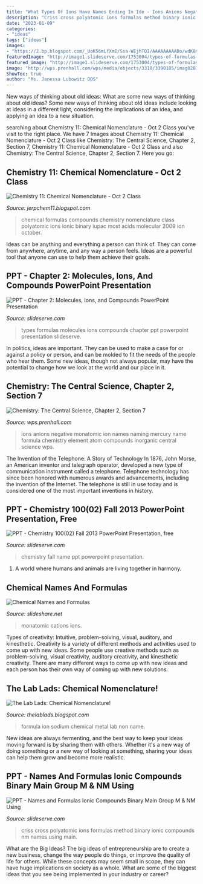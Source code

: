```yaml
---
title: "What Types Of Ions Have Names Ending In Ide - Ions Anions Negative Monatomic Ion Names Naming Mercury Name Formula Chemistry Element Atom Compounds Inorganic Central Science Wps"
description: "Criss cross polyatomic ions formulas method binary ionic compounds nm names using main"
date: "2023-01-09"
categories:
- "ideas"
tags: ["ideas"]
images:
- "https://2.bp.blogspot.com/_UoK56mLfXmI/Ssa-WEjhTQI/AAAAAAAAADo/wdK8m4_JgOE/s320/IUPAC.gif"
featuredImage: "http://image1.slideserve.com/1753004/types-of-formulas-n.jpg"
featured_image: "http://image1.slideserve.com/1753004/types-of-formulas-n.jpg"
image: "http://wps.prenhall.com/wps/media/objects/3310/3390185/imag0207/TB02_004.GIF"
ShowToc: true
author: "Ms. Janessa Lubowitz DDS"
---
```



New ways of thinking about old ideas: What are some new ways of thinking about old ideas?
Some new ways of thinking about old ideas include looking at ideas in a different light, considering the implications of an idea, and applying an idea to a new situation.

	

		
searching about Chemistry 11: Chemical Nomenclature - Oct 2 Class you've visit to the right place. We have 7 Images about Chemistry 11: Chemical Nomenclature - Oct 2 Class like Chemistry: The Central Science, Chapter 2, Section 7, Chemistry 11: Chemical Nomenclature - Oct 2 Class and also Chemistry: The Central Science, Chapter 2, Section 7. Here you go:
		
    
## Chemistry 11: Chemical Nomenclature - Oct 2 Class

<img loading=lazy src="https://2.bp.blogspot.com/_UoK56mLfXmI/Ssa-WEjhTQI/AAAAAAAAADo/wdK8m4_JgOE/s320/IUPAC.gif" onerror="this.onerror=null;this.src='https://tse1.mm.bing.net/th?id=OIP.AdXn65ZGfo0HftFNxEIsywAAAA&amp;pid=15.1';" alt="Chemistry 11: Chemical Nomenclature - Oct 2 Class">

_Source: jerpchem11.blogspot.com_

>chemical formulas compounds chemistry nomenclature class polyatomic ions ionic binary iupac most acids molecular 2009 ion october. 

	

Ideas can be anything and everything a person can think of. They can come from anywhere, anytime, and any way a person feels. Ideas are a powerful tool that anyone can use to help them achieve their goals.

    
## PPT - Chapter 2: Molecules, Ions, And Compounds PowerPoint Presentation

<img loading=lazy src="http://image1.slideserve.com/1753004/types-of-formulas-n.jpg" onerror="this.onerror=null;this.src='https://tse2.mm.bing.net/th?id=OIP.RRISUGPASM_7oY3qttuBtgHaFj&amp;pid=15.1';" alt="PPT - Chapter 2: Molecules, Ions, and Compounds PowerPoint Presentation">

_Source: slideserve.com_

>types formulas molecules ions compounds chapter ppt powerpoint presentation slideserve. 

	

In politics, ideas are important. They can be used to make a case for or against a policy or person, and can be molded to fit the needs of the people who hear them. Some new ideas, though not always popular, may have the potential to change how we look at the world and our place in it.

    
## Chemistry: The Central Science, Chapter 2, Section 7

<img loading=lazy src="http://wps.prenhall.com/wps/media/objects/3310/3390185/imag0207/TB02_004.GIF" onerror="this.onerror=null;this.src='https://tse3.mm.bing.net/th?id=OIP.LdYyP1yiIHIozk5Spta-XQHaE_&amp;pid=15.1';" alt="Chemistry: The Central Science, Chapter 2, Section 7">

_Source: wps.prenhall.com_

>ions anions negative monatomic ion names naming mercury name formula chemistry element atom compounds inorganic central science wps. 

	

The Invention of the Telephone: A Story of Technology
In 1876, John Morse, an American inventor and telegraph operator, developed a new type of communication instrument called a telephone. Telephone technology has since been honored with numerous awards and advancements, including the invention of the Internet. The telephone is still in use today and is considered one of the most important inventions in history.

    
## PPT - Chemistry 100(02) Fall 2013 PowerPoint Presentation, Free

<img loading=lazy src="https://image1.slideserve.com/1920653/slide26-l.jpg" onerror="this.onerror=null;this.src='https://tse2.mm.bing.net/th?id=OIP.OjEjJOKdzWp_etzjd5ktzwHaFj&amp;pid=15.1';" alt="PPT - Chemistry 100(02) Fall 2013 PowerPoint Presentation, free">

_Source: slideserve.com_

>chemistry fall name ppt powerpoint presentation. 

	

1. A world where humans and animals are living together in harmony. 

    
## Chemical Names And Formulas

<img loading=lazy src="http://image.slidesharecdn.com/chapter-9-1228401170664834-8/95/chemical-names-and-formulas-10-728.jpg?cb=1228373443" onerror="this.onerror=null;this.src='https://tse1.mm.bing.net/th?id=OIP.hLDIdrqs1djHF-8HyeLoMAHaFj&amp;pid=15.1';" alt="Chemical Names and Formulas">

_Source: slideshare.net_

>monatomic cations ions. 

	

Types of creativity: Intuitive, problem-solving, visual, auditory, and kinesthetic.
Creativity is a variety of different methods and activities used to come up with new ideas. Some people use creative methods such as problem-solving, visual creativity, auditory creativity, and kinesthetic creativity. There are many different ways to come up with new ideas and each person has their own way of coming up with new solutions.

    
## The Lab Lads: Chemical Nomenclature!

<img loading=lazy src="http://1.bp.blogspot.com/-J7thvZcvF0c/Tq0T5AJ97cI/AAAAAAAAAB0/RkwUfqos0BE/w1200-h630-p-nu/Ion+formula.png" onerror="this.onerror=null;this.src='https://tse1.mm.bing.net/th?id=OIP.Hx099CPV1-K5GxfOFKEbnAHaF1&amp;pid=15.1';" alt="The Lab Lads: Chemical Nomenclature!">

_Source: thelablads.blogspot.com_

>formula ion sodium chemical metal lab non name. 

	

New ideas are always fermenting, and the best way to keep your ideas moving forward is by sharing them with others. Whether it's a new way of doing something or a new way of looking at something, sharing your ideas can help them grow and become more realistic.

    
## PPT - Names And Formulas Ionic Compounds Binary Main Group M &amp; NM Using

<img loading=lazy src="https://image1.slideserve.com/2866346/criss-cross-method-l.jpg" onerror="this.onerror=null;this.src='https://tse4.mm.bing.net/th?id=OIP.kQfLQ1OLwnsvFObBXesIHgHaFj&amp;pid=15.1';" alt="PPT - Names and Formulas Ionic Compounds Binary Main Group M &amp; NM Using">

_Source: slideserve.com_

>criss cross polyatomic ions formulas method binary ionic compounds nm names using main. 

	

What are the Big Ideas?
The big ideas of entrepreneurship are to create a new business, change the way people do things, or improve the quality of life for others. While these concepts may seem small in scope, they can have huge implications on society as a whole. What are some of the biggest ideas that you see being implemented in your industry or career?

